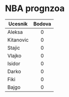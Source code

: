 # NBA prognzoa

| Ucesnik        | Bodova
| ------------- |:-------------:|
| Aleksa      | 0 |
| Kitanovic     | 0 |
| Stajic| 0 |
| Vlajko | 0 |
| Isidor      | 0 |
| Darko     | 0 |
| Fiki | 0 |
| Bajgo | 0 |